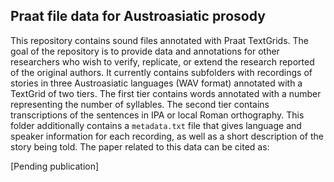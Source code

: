## Praat file data for Austroasiatic prosody

This repository contains sound files annotated with Praat TextGrids. The goal of the repository is to provide data and annotations for other researchers who wish to verify, replicate, or extend the research reported of the original authors. It currently contains subfolders with recordings of stories in three Austroasiatic languages (WAV format) annotated with a TextGrid of two tiers. The first tier contains words annotated with a number representing the number of syllables. The second tier contains transcriptions of the sentences in IPA or local Roman orthography. This folder additionally contains a `metadata.txt` file that gives language and speaker information for each recording, as well as a short description of the story being told. The paper related to this data can be cited as:

   [Pending publication]
